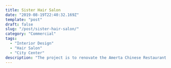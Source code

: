```yaml
---
title: Sister Hair Salon
date: "2019-08-19T22:40:32.169Z"
template: "post"
draft: false
slug: "/post/sister-hair-salon/"
category: "Commercial"
tags:
  - "Interior Design"
  - "Hair Salon"
  - "City Center"
description: "The project is to renovate the Amerta Chinese Restaurant located in 1 Clifton Ave, Monkstown, Dublin, A94HK85. The client would like to use both the Western and Chinese elements ..."
---
```


